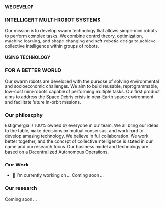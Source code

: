 #### WE DEVELOP
### INTELLIGENT MULTI-ROBOT SYSTEMS
Our mission is to develop swarm technology that allows simple mini robots to perform complex tasks. We combine control theory, optimization, machine learning, and shape-changing and soft-robotic design to achieve collective intelligence within groups of robots.


#### USING TECHNOLOGY
### FOR A BETTER WORLD

Our swarm robots are developed with the purpose of solving environmental and socioeconomic challenges.
We aim to build reusable, reprogrammable, low-cost mini-robots capable of performing multiple tasks.
Our first product aims to address the Space Debris crisis in near-Earth space environment and facilitate future in-orbit missions.

### Our philosophy
Estigmergia is 100% owned by everyone in our team. We all bring our ideas to the table, make decisions on mutual consensus, and work hard to develop amazing technology.
We believe in full collaboration. We work better together, and the concept of collective intelligence is stated in our name and our research focus. Our business model and technology are based on a Decentralized Autonomous Operations.

### Our Work
- 🔭 I’m currently working on ...
Coming soon ...

### Our research
Coming soon ...

